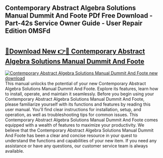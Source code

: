 ## Contemporary Abstract Algebra Solutions Manual Dummit And Foote PDf Free Download - Part-42s Service Owner Guide - User Repair Edition 0MSFd

# <h2><a href="http://bc47997.oget.top/?id=Contemporary+Abstract+Algebra+Solutions+Manual+Dummit+And+Foote">🔗Download New 👉🔴 Contemporary Abstract Algebra Solutions Manual Dummit And Foote</a></h2>

[![Contemporary Abstract Algebra Solutions Manual Dummit And Foote new download](https://i.imgur.com/5g1atiW.png)](http://bc47997.oget.top/?id=Contemporary+Abstract+Algebra+Solutions+Manual+Dummit+And+Foote)
This manual unlocks the potential of your new Contemporary Abstract Algebra Solutions Manual Dummit And Foote. Explore its features, learn how to install, operate, and maintain it seamlessly. Before you begin using your Contemporary Abstract Algebra Solutions Manual Dummit And Foote, please familiarize yourself with its functions and features by reading this user manual. You'll find clear instructions for installation, setup, and operation, as well as troubleshooting tips for common issues. This Contemporary Abstract Algebra Solutions Manual Dummit And Foote comes equipped with a wealth of features to maximize your productivity. We believe that the Contemporary Abstract Algebra Solutions Manual Dummit And Foote has been a clear and concise resource in your quest to understand the functions and capabilities of your new item. If you need any assistance or have any questions, our customer service team is always available.

